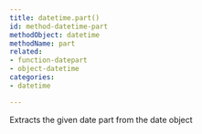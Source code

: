 ```yaml
---
title: datetime.part()
id: method-datetime-part
methodObject: datetime
methodName: part
related:
- function-datepart
- object-datetime
categories:
- datetime

---
```


Extracts the given date part from the date object
